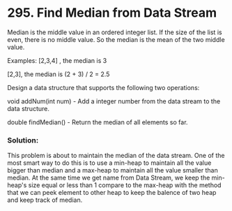 # 295. Find Median from Data Stream

Median is the middle value in an ordered integer list. If the size of the list is even, there is no middle value. So the median is the mean of the two middle value.

Examples: 
[2,3,4] , the median is 3

[2,3], the median is (2 + 3) / 2 = 2.5

Design a data structure that supports the following two operations:

void addNum(int num) - Add a integer number from the data stream to the data structure.

double findMedian() - Return the median of all elements so far.

### Solution:

This problem is about to maintain the median of the data stream. One of the most smart way to do this is to use a min-heap to maintain all the value bigger than median and a max-heap to maintain all the value smaller than median. At the same time we get name from Data Stream, we keep the min-heap's size equal or less than 1 compare to the max-heap with the method that we can peek element to other heap to keep the balence of two heap and keep track of median.
